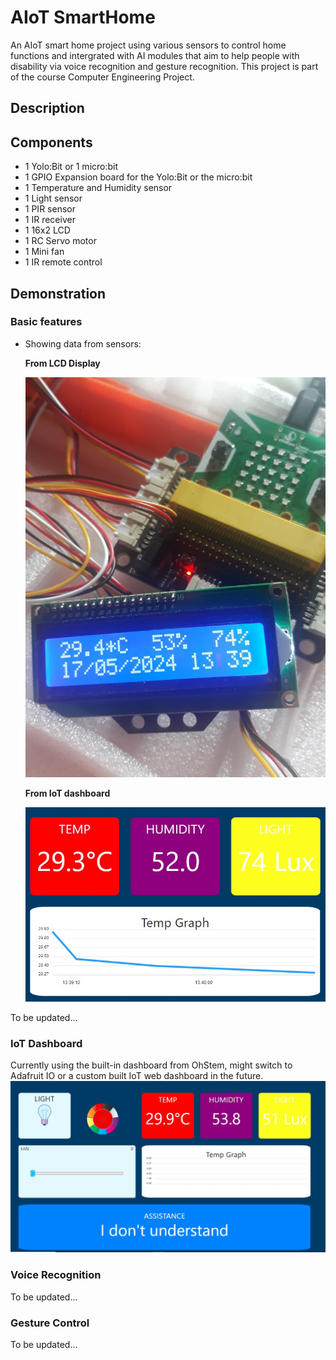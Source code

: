 # AIoT SmartHome
An AIoT smart home project using various sensors to control home functions and intergrated with AI modules that aim to help people with disability via voice recognition and gesture recognition. This project is part of the course Computer Engineering Project.

## Description

## Components
- 1 Yolo:Bit or 1 micro:bit
- 1 GPIO Expansion board for the Yolo:Bit or the micro:bit
- 1 Temperature and Humidity sensor
- 1 Light sensor
- 1 PIR sensor
- 1 IR receiver
- 1 16x2 LCD
- 1 RC Servo motor
- 1 Mini fan
- 1 IR remote control

## Demonstration
### Basic features
- Showing data from sensors:
  
  **From LCD Display**
  
  ![lcd_display](/img/lcd_display.jfif)
  
  **From IoT dashboard**
  
  ![dashboard_display](/img/dashboard_display.jpg)

To be updated...
### IoT Dashboard
Currently using the built-in dashboard from OhStem, might switch to Adafruit IO or a custom built IoT web dashboard in the future.
![iot_dashboard](/img/iot_dashboard.jpg)
### Voice Recognition
To be updated...
### Gesture Control
To be updated...
